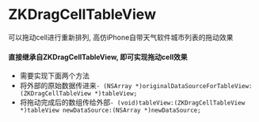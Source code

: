 # ZKDragCellTableView
可以拖动cell进行重新排列, 高仿iPhone自带天气软件城市列表的拖动效果

#### 直接继承自ZKDragCellTableView, 即可实现拖动cell效果
* 需要实现下面两个方法
* 将外部的原始数据传进来`- (NSArray *)originalDataSourceForTableView:(ZKDragCellTableView *)tableView;`
* 将拖动完成后的数组传给外部`- (void)tableView:(ZKDragCellTableView *)tableView newDataSource:(NSArray *)newDataSource;`
